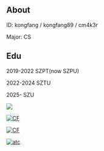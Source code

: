 ## About

ID: kongfang / kongfang89 / cm4k3r

Major: CS

## Edu

2019-2022 SZPT(now SZPU)

2022-2024 SZTU

2025-     SZU

![](https://img.shields.io/badge/EXPERT_1614-KONFANG89?style=for-the-badge&label=KONGFANG89&color=%230000ff&link=https%3A%2F%2Fcodeforces.com%2Fprofile%2Fkongfang89)


[![CF](https://cfrating.ihcr.top/?user=kongfang89)](https://codeforces.com/profile/kongfang89)

[![CF](https://cfrating.ihcr.top/?user=cm4k3r)](https://codeforces.com/profile/cm4k3r)

[![atc](https://atrating.baoshuo.dev/rating?username=kongfang)](https://atcoder.jp/users/kongfang)
